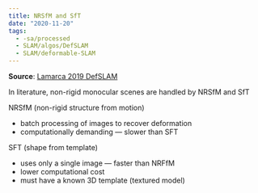 ```yaml
---
title: NRSfM and SfT
date: "2020-11-20"
tags:
  - -sa/processed
  - SLAM/algos/DefSLAM
  - SLAM/deformable-SLAM
---
```


**Source**: [Lamarca 2019 DefSLAM](lamarca-2019-defslam.md)

In literature, non-rigid monocular scenes are handled by NRSfM and SfT

NRSfM (non-rigid structure from motion)

*   batch processing of images to recover deformation
*   computationally demanding — slower than SFT

SFT (shape from template)

*   uses only a single image — faster than NRFfM
*   lower computational cost
*   must have a known 3D template (textured model)

